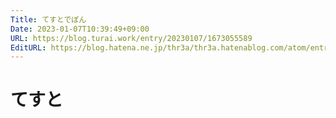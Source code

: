 ```yaml
---
Title: てすとでぽん
Date: 2023-01-07T10:39:49+09:00
URL: https://blog.turai.work/entry/20230107/1673055589
EditURL: https://blog.hatena.ne.jp/thr3a/thr3a.hatenablog.com/atom/entry/4207112889951834514
---
```


# てすと

